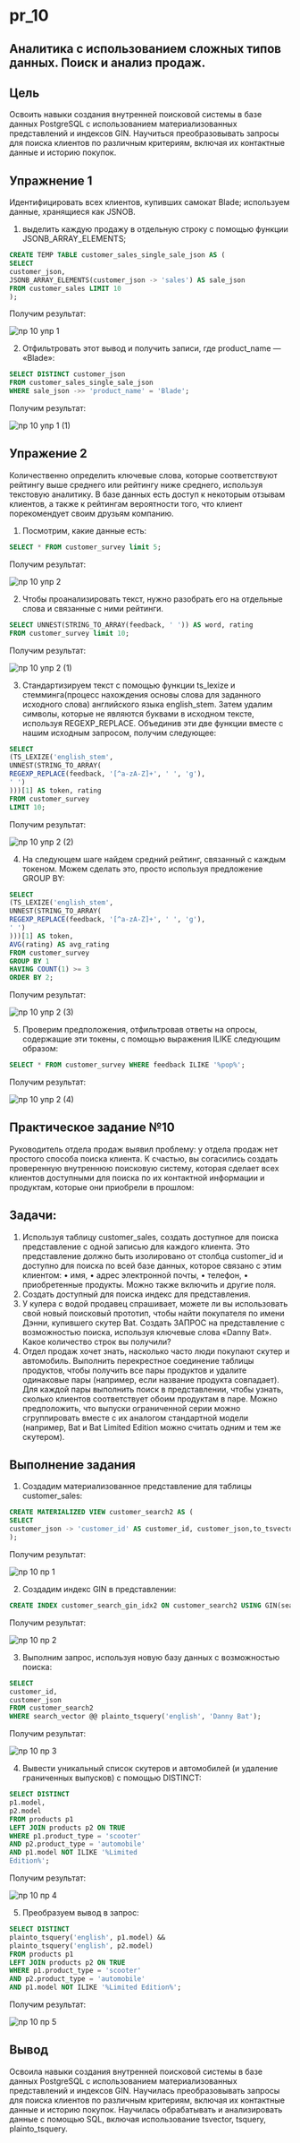 # pr_10
## Аналитика с использованием сложных типов данных. Поиск и анализ продаж.

## Цель
Освоить навыки создания внутренней поисковой системы в базе данных PostgreSQL с использованием материализованных представлений и индексов GIN. Научиться преобразовывать запросы для поиска клиентов по различным критериям, включая их контактные данные и историю покупок. 

## Упражнение 1
Идентифицировать всех клиентов, купивших самокат Blade; используем данные, хранящиеся как JSNOB.

1. выделить каждую продажу в отдельную строку с помощью
функции JSONB_ARRAY_ELEMENTS;
```sql
CREATE TEMP TABLE customer_sales_single_sale_json AS (
SELECT
customer_json,
JSONB_ARRAY_ELEMENTS(customer_json -> 'sales') AS sale_json
FROM customer_sales LIMIT 10
);
```

Получим результат:

![пр 10 упр 1](https://github.com/user-attachments/assets/9eb414a6-e240-4162-9ef2-97b12f08dccd)


2. Отфильтровать этот вывод и получить записи, где product_name — «Blade»:
```sql
SELECT DISTINCT customer_json
FROM customer_sales_single_sale_json
WHERE sale_json ->> 'product_name' = 'Blade';
```

Получим результат:


![пр 10 упр 1 (1)](https://github.com/user-attachments/assets/6d6eea42-bf79-4174-992e-dfc2d3113099)

## Упражение 2
Количественно определить ключевые слова, которые соответствуют рейтингу выше среднего или рейтингу ниже среднего, используя текстовую аналитику. В базе данных есть доступ к некоторым отзывам клиентов, а также к рейтингам вероятности того, что клиент порекомендует своим друзьям компанию.

1. Посмотрим, какие данные есть:
```sql
SELECT * FROM customer_survey limit 5;
```

Получим результат:


![пр 10 упр 2](https://github.com/user-attachments/assets/464f762e-a4ae-41ba-9359-a9d5c3786f04)


2. Чтобы проанализировать текст, нужно разобрать его на отдельные слова и связанные с ними рейтинги.
```sql
SELECT UNNEST(STRING_TO_ARRAY(feedback, ' ')) AS word, rating
FROM customer_survey limit 10;
```

Получим результат:


![пр 10 упр 2 (1)](https://github.com/user-attachments/assets/afc127b5-0846-427f-84ef-fdfde55cb531)


3. Стандартизируем текст с помощью функции ts_lexize и стемминга(процесс нахождения основы слова для заданного исходного слова) английского языка english_stem. Затем удалим символы, которые не являются буквами в исходном тексте, используя REGEXP_REPLACE. Объединив эти две функции вместе с нашим исходным запросом, получим следующее:
```sql
SELECT
(TS_LEXIZE('english_stem',
UNNEST(STRING_TO_ARRAY(
REGEXP_REPLACE(feedback, '[^a-zA-Z]+', ' ', 'g'),
' ')
)))[1] AS token, rating
FROM customer_survey
LIMIT 10;
```

Получим результат:


![пр 10 упр 2 (2)](https://github.com/user-attachments/assets/d6d46bf4-ad36-40d1-a83e-35d2cf946773)

4. На следующем шаге найдем средний рейтинг, связанный с каждым токеном. Можем сделать это, просто используя предложение GROUP BY:
```sql
SELECT
(TS_LEXIZE('english_stem',
UNNEST(STRING_TO_ARRAY(
REGEXP_REPLACE(feedback, '[^a-zA-Z]+', ' ', 'g'),
' ')
)))[1] AS token,
AVG(rating) AS avg_rating
FROM customer_survey
GROUP BY 1
HAVING COUNT(1) >= 3
ORDER BY 2;
```

Получим результат:


![пр 10 упр 2 (3)](https://github.com/user-attachments/assets/1a00f44a-3106-4d11-adc2-27ff56bae5d6)

5. Проверим предположения, отфильтровав ответы на опросы, содержащие эти токены, с помощью выражения ILIKE следующим образом:
```sql
SELECT * FROM customer_survey WHERE feedback ILIKE '%pop%';
```

Получим результат:


![пр 10 упр 2 (4)](https://github.com/user-attachments/assets/92af3cfa-8832-4f1d-997e-b50689be334b)


## Практическое задание №10
Руководитель отдела продаж выявил проблему: у отдела продаж нет простого
способа поиска клиента. К счастью, вы согасились создать проверенную внутреннюю
поисковую систему, которая сделает всех клиентов доступными для поиска по их
контактной информации и продуктам, которые они приобрели в прошлом:

## Задачи:
1. Используя таблицу customer_sales, создать доступное для поиска представление с одной записью для каждого клиента. Это представление должно быть
изолировано от столбца customer_id и доступно для поиска по всей базе данных, которое связано с этим клиентом:
• имя,
• адрес электронной почты,
• телефон,
• приобретенные продукты.
Можно также включить и другие поля.
2. Создать доступный для поиска индекс для представления.
3. У кулера с водой продавец спрашивает, можете ли вы использовать свой новый поисковый прототип, чтобы найти покупателя по имени Дэнни, купившего скутер
Bat. Создать ЗАПРОС на представление с возможностью поиска, используя ключевые слова «Danny Bat». Какое количество строк вы получили?
4. Отдел продаж хочет знать, насколько часто люди покупают скутер и автомобиль. Выполнить перекрестное соединение таблицы продуктов, чтобы получить
все пары продуктов и удалите одинаковые пары (например, если название продукта совпадает). Для каждой пары выполнить поиск в представлении, чтобы узнать, сколько
клиентов соответствует обоим продуктам в паре. Можно предположить, что выпуски ограниченной серии можно сгруппировать вместе с их аналогом стандартной модели
(например, Bat и Bat Limited Edition можно считать одним и тем же скутером).

## Выполнение задания

1. Создадим материализованное представление для таблицы customer_sales:
```sql
CREATE MATERIALIZED VIEW customer_search2 AS (
SELECT
customer_json -> 'customer_id' AS customer_id, customer_json,to_tsvector('english', customer_json) AS search_vector FROM customer_sales
);
```

Получим результат:


![пр 10 пр 1](https://github.com/user-attachments/assets/dd36d9b6-1d80-4baa-a2be-81303da29147)



2. Создадим  индекс GIN в представлении:
```sql
CREATE INDEX customer_search_gin_idx2 ON customer_search2 USING GIN(search_vector);
```

Получим результат:


![пр 10 пр 2](https://github.com/user-attachments/assets/6a5e076b-63f7-45bf-9f74-1bbcdda7b8e1)


3. Выполним запрос, используя новую базу данных с возможностью поиска:
```sql
SELECT
customer_id,
customer_json
FROM customer_search2
WHERE search_vector @@ plainto_tsquery('english', 'Danny Bat');
```

Получим результат:


![пр 10 пр 3](https://github.com/user-attachments/assets/81d1d9a0-1eb1-4a30-901a-fa0308bf60d1)


4. Вывести уникальный список скутеров и автомобилей (и удаление граниченных выпусков) с помощью DISTINCT:
```sql
SELECT DISTINCT
p1.model,
p2.model
FROM products p1
LEFT JOIN products p2 ON TRUE
WHERE p1.product_type = 'scooter'
AND p2.product_type = 'automobile'
AND p1.model NOT ILIKE '%Limited
Edition%';
```

Получим результат:


![пр 10 пр 4](https://github.com/user-attachments/assets/d5469978-6100-4bc7-88b7-4f1cd88c3934)



5. Преобразуем вывод в запрос:
```sql
SELECT DISTINCT
plainto_tsquery('english', p1.model) &&
plainto_tsquery('english', p2.model)
FROM products p1
LEFT JOIN products p2 ON TRUE
WHERE p1.product_type = 'scooter'
AND p2.product_type = 'automobile'
AND p1.model NOT ILIKE '%Limited Edition%';
```


Получим результат:


![пр 10 пр 5](https://github.com/user-attachments/assets/0c887079-214c-4d88-8d47-8864d80a98a9)

## Вывод
Освоила навыки создания внутренней поисковой системы в базе данных PostgreSQL с использованием материализованных представлений и индексов GIN. Научилась преобразовывать запросы для поиска клиентов по различным критериям, включая их контактные данные и историю покупок. Научилась обрабатывать и анализировать данные с помощью SQL, включая использование tsvector, tsquery, plainto_tsquery.

